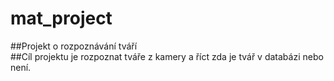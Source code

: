 # mat_project
##Projekt o rozpoznávání tváří  
##Cíl projektu je rozpoznat tváře z kamery a říct zda je tvář v databázi nebo není.

